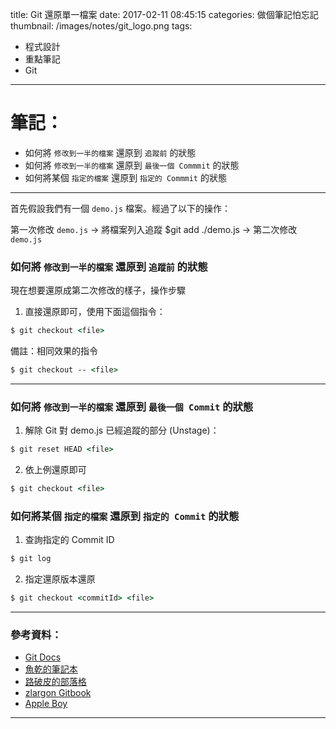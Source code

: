 title: Git 還原單一檔案
date: 2017-02-11 08:45:15
categories: 做個筆記怕忘記
thumbnail: /images/notes/git_logo.png
tags:
- 程式設計
- 重點筆記
- Git
---

# 筆記：

* 如何將 `修改到一半的檔案` 還原到 `追蹤前` 的狀態
* 如何將 `修改到一半的檔案` 還原到 `最後一個 Commmit` 的狀態
* 如何將某個 `指定的檔案` 還原到 `指定的 Commmit` 的狀態

<!-- more -->

******

首先假設我們有一個 `demo.js` 檔案。經過了以下的操作：

第一次修改 `demo.js` -> 將檔案列入追蹤 $git add ./demo.js -> 第二次修改 `demo.js`


### 如何將 `修改到一半的檔案` 還原到 `追蹤前` 的狀態

現在想要還原成第二次修改的樣子，操作步驟

1. 直接還原即可，使用下面這個指令：

``` bat
$ git checkout <file>
```

備註：相同效果的指令

``` bat
$ git checkout -- <file>
```

******

### 如何將 `修改到一半的檔案` 還原到 `最後一個 Commit` 的狀態

1. 解除 Git 對 demo.js 已經追蹤的部分 (Unstage)：

``` bat
$ git reset HEAD <file>
```

2. 依上例還原即可

``` bat
$ git checkout <file>
```

### 如何將某個 `指定的檔案` 還原到 `指定的 Commit` 的狀態

1. 查詢指定的 Commit ID

``` bat
$ git log
```

2. 指定還原版本還原

``` bat
$ git checkout <commitId> <file>
```

******

### 參考資料：

* [Git Docs](https://git-scm.com/book/zh-tw/v1/Git-%E5%9F%BA%E7%A4%8E-%E5%BE%A9%E5%8E%9F)
* [魚乾的筆記本](http://fishjerky.blogspot.tw/2011/10/git.html)
* [路破皮的部落格](http://blog.lupopi.com/2012/05/git-git-reset-and-git-checkout.html)
* [zlargon Gitbook](https://zlargon.gitbooks.io/git-tutorial/content/file/recover.html)
* [Apple Boy](https://blog.wu-boy.com/2010/08/git-%E7%89%88%E6%9C%AC%E6%8E%A7%E5%88%B6%EF%BC%9A%E5%88%A9%E7%94%A8-git-reset-%E6%81%A2%E5%BE%A9%E6%AA%94%E6%A1%88%E3%80%81%E6%9A%AB%E5%AD%98%E7%8B%80%E6%85%8B%E3%80%81commit-%E8%A8%8A%E6%81%AF/)

******

<!-- 將 -> 更換成 i.fa.fa-arrow-right -->
<script>
  var article = $('#main').html();
  var scriptStart = article.indexOf('<script>');
  article = article.substring(0, scriptStart); // 移除這串 script
  article = article.replace(/-&gt;/g, '<i class="fa fa-arrow-right" aria-hidden="true"></i>');
  $('#main').html(article);
</script>
